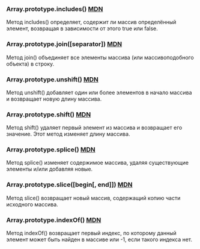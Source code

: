 ### Array.prototype.includes() [MDN](https://developer.mozilla.org/en-US/docs/Web/JavaScript/Reference/Global_Objects/Array/includes)
Метод includes() определяет, содержит ли массив определённый элемент, возвращая в зависимости от этого true или false.

### Array.prototype.join([separator]) [MDN](https://developer.mozilla.org/en-US/docs/Web/JavaScript/Reference/Global_Objects/Array/join)
Метод join() объединяет все элементы массива (или массивоподобного объекта) в строку.

### Array.prototype.unshift() [MDN](https://developer.mozilla.org/en-US/docs/Web/JavaScript/Reference/Global_Objects/Array/unshift)
Метод unshift() добавляет один или более элементов в начало массива и возвращает новую длину массива.

### Array.prototype.shift() [MDN](https://developer.mozilla.org/en-US/docs/Web/JavaScript/Reference/Global_Objects/Array/shift)
Метод shift() удаляет первый элемент из массива и возвращает его значение. Этот метод изменяет длину массива.

### Array.prototype.splice() [MDN](https://developer.mozilla.org/en-US/docs/Web/JavaScript/Reference/Global_Objects/Array/splice)
Метод splice() изменяет содержимое массива, удаляя существующие элементы и/или добавляя новые.

### Array.prototype.slice([begin[, end]]) [MDN](https://developer.mozilla.org/en-US/docs/Web/JavaScript/Reference/Global_Objects/Array/slice)
Метод slice() возвращает новый массив, содержащий копию части исходного массива.

### Array.prototype.indexOf() [MDN](https://developer.mozilla.org/en-US/docs/Web/JavaScript/Reference/Global_Objects/Array/indexOf)
Метод indexOf() возвращает первый индекс, по которому данный элемент может быть найден в массиве или -1, если такого индекса нет.